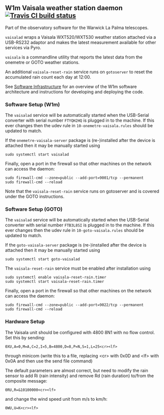## W1m Vaisala weather station daemon [![Travis CI build status](https://travis-ci.org/warwick-one-metre/vaisalad.svg?branch=master)](https://travis-ci.org/warwick-one-metre/vaisalad)

Part of the observatory software for the Warwick La Palma telescopes.

`vaisalad` wraps a Vaisala WXT520/WXT530 weather station attached via a USB-RS232 adaptor and
makes the latest measurement available for other services via Pyro.

`vaisala` is a commandline utility that reports the latest data from the onemetre or GOTO weather stations.

An additional `vaisala-reset-rain` service runs on `gotoserver` to reset the accumulated rain count each day at 12:00.

See [Software Infrastructure](https://github.com/warwick-one-metre/docs/wiki/Software-Infrastructure) for an overview of the W1m software architecture and instructions for developing and deploying the code.

### Software Setup (W1m)

The `vaisalad` service will be automatically started when the USB-Serial converter with serial number `FTYQH2HQ` is plugged in to the machine.
If this ever changes then the udev rule in `10-onemetre-vaisala.rules` should be updated to match.

If the `onemetre-vaisala-server` package is (re-)installed after the device is attached then it may be manually started using
```
sudo systemctl start vaisalad
```

Finally, open a port in the firewall so that other machines on the network can access the daemon:
```
sudo firewall-cmd --zone=public --add-port=9001/tcp --permanent
sudo firewall-cmd --reload
```

Note that the `vaisala-reset-rain` service runs on gotoserver and is covered under the GOTO instructions.

### Software Setup (GOTO)

The `vaisalad` service will be automatically started when the USB-Serial converter with serial number `FTB3L8SI` is plugged in to the machine.
If this ever changes then the udev rule in `10-goto-vaisala.rules` should be updated to match.

If the `goto-vaisala-server` package is (re-)installed after the device is attached then it may be manually started using
```
sudo systemctl start goto-vaisalad
```

The `vaisala-reset-rain` service must be enabled after installation using
```
sudo systemctl enable vaisala-reset-rain.timer
sudo systemctl start vaisala-reset-rain.timer
```

Finally, open a port in the firewall so that other machines on the network can access the daemon:
```
sudo firewall-cmd --zone=public --add-port=9022/tcp --permanent
sudo firewall-cmd --reload
```

### Hardware Setup

The Vaisala unit should be configured with 4800 8N1 with no flow control. Set this by sending:
```
0XU,A=0,M=A,C=2,I=5,B=4800,D=8,P=N,S=1,L=25<cr><lf>
```
through minicom (write this to a file, replacing &lt;cr&gt; with 0x0D and &lt;lf&gt; with 0x0A and then use the send file command)

The default parameters are almost correct, but need to modify the rain sensor to add Ri (rain intensity) and remove Rd (rain duration) to/from the composite message:
```
0RU,R=&10100000<cr><lf>
```

and change the wind speed unit from m/s to km/h:
```
0WU,U=K<cr><lf>
```
